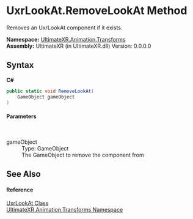 # UxrLookAt.RemoveLookAt Method 
 

Removes an UxrLookAt component if it exists.

**Namespace:**&nbsp;<a href="N_UltimateXR_Animation_Transforms">UltimateXR.Animation.Transforms</a><br />**Assembly:**&nbsp;UltimateXR (in UltimateXR.dll) Version: 0.0.0.0

## Syntax

**C#**<br />
``` C#
public static void RemoveLookAt(
	GameObject gameObject
)
```


#### Parameters
&nbsp;<dl><dt>gameObject</dt><dd>Type: GameObject<br />The GameObject to remove the component from</dd></dl>

## See Also


#### Reference
<a href="T_UltimateXR_Animation_Transforms_UxrLookAt">UxrLookAt Class</a><br /><a href="N_UltimateXR_Animation_Transforms">UltimateXR.Animation.Transforms Namespace</a><br />